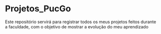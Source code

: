 # Projetos_PucGo
Este repositório servirá para registrar todos os meus projetos feitos durante a faculdade, com o objetivo de mostrar a evolução do meu aprendizado
